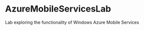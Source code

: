 AzureMobileServicesLab
======================

Lab exploring the functionality of Windows Azure Mobile Services
